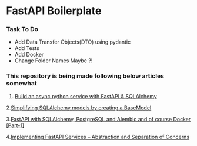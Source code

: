# FastAPI Boilerplate

### Task To Do

- Add Data Transfer Objects(DTO) using pydantic
- Add Tests
- Add Docker
- Change Folder Names Maybe ?!

### This repository is being made following below articles somewhat

1. [Build an async python service with FastAPI & SQLAlchemy
   ](https://towardsdatascience.com/build-an-async-python-service-with-fastapi-sqlalchemy-196d8792fa08)

2.[Simplifying SQLAlchemy models by creating a BaseModel
](https://dev.to/chidioguejiofor/making-sqlalchemy-models-simpler-by-creating-a-basemodel-3m9c)

3.[FastAPI with SQLAlchemy, PostgreSQL and Alembic and of course Docker [Part-1]](https://ahmed-nafies.medium.com/fastapi-with-sqlalchemy-postgresql-and-alembic-and-of-course-docker-f2b7411ee396)

4.[Implementing FastAPI Services – Abstraction and Separation of Concerns
](https://camillovisini.com/article/abstracting-fastapi-services/)
